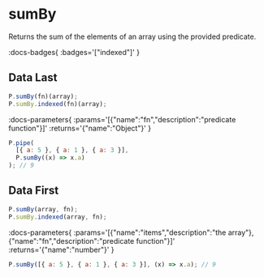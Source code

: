 # sumBy

Returns the sum of the elements of an array using the provided predicate.

:docs-badges{ :badges='["indexed"]' }


## Data Last

```js [light]
P.sumBy(fn)(array);
P.sumBy.indexed(fn)(array);
```

:docs-parameters{ :params='[{"name":"fn","description":"predicate function"}]' :returns='{"name":"Object"}' }

```js
P.pipe(
  [{ a: 5 }, { a: 1 }, { a: 3 }],
  P.sumBy((x) => x.a)
); // 9
```

## Data First

```js [light]
P.sumBy(array, fn);
P.sumBy.indexed(array, fn);
```

:docs-parameters{ :params='[{"name":"items","description":"the array"},{"name":"fn","description":"predicate function"}]' :returns='{"name":"number"}' }

```js
P.sumBy([{ a: 5 }, { a: 1 }, { a: 3 }], (x) => x.a); // 9
```